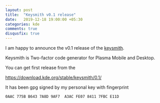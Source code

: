 ```yaml
---
layout: post
title:  "Keysmith v0.1 release"
date:   2019-12-18 19:00:00 +05:30
categories: kde
comments: true
disqusfix: true
---
```


I am happy to announce the v0.1 release of the [keysmith](https://invent.kde.org/kde/keysmith).

Keysmith is Two-factor code generator for Plasma Mobile and Desktop.

You can get first release from the

https://download.kde.org/stable/keysmith/0.1/

It has been gpg signed by my personal key with fingerprint

`0AAC 775B B643 7A8D 9AF7  A3AC FE07 8411 7FBC E11D`

